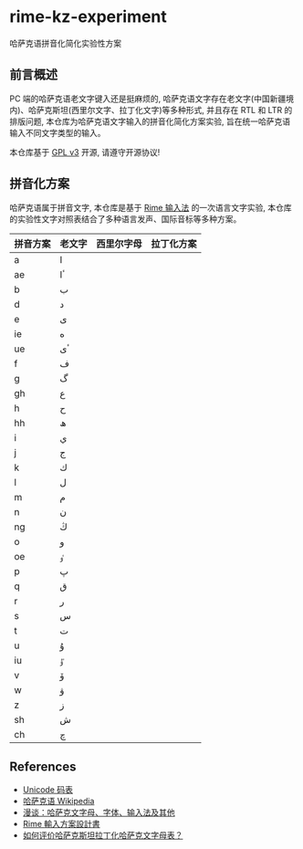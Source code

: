 # rime-kz-experiment

哈萨克语拼音化简化实验性方案

## 前言概述

PC 端的哈萨克语老文字键入还是挺麻烦的, 哈萨克语文字存在老文字(中国新疆境内)、哈萨克斯坦(西里尔文字、拉丁化文字)等多种形式, 并且存在 RTL 和 LTR 的排版问题, 本仓库为哈萨克语文字输入的拼音化简化方案实验, 旨在统一哈萨克语输入不同文字类型的输入。

本仓库基于 [GPL v3](./LICENSE) 开源, 请遵守开源协议!

## 拼音化方案

哈萨克语属于拼音文字, 本仓库是基于 [Rime 输入法](https://github.com/rime) 的一次语言文字实验, 本仓库的实验性文字对照表结合了多种语言发声、国际音标等多种方案。

| 拼音方案 | 老文字 | 西里尔字母 | 拉丁化方案 |
| -------- | ------ | ---------- | ---------- |
| a        | ا      |            |            |
| ae       | ٴا     |            |            |
| b        | ب      |            |            |
| d        | د      |            |            |
| e        | ى      |            |            |
| ie       | ە      |            |            |
| ue       | ٴى     |            |            |
| f        | ف      |            |            |
| g        | گ      |            |            |
| gh       | ع      |            |            |
| h        | ح      |            |            |
| hh       | ھ      |            |            |
| i        | ي      |            |            |
| j        | ج      |            |            |
| k        | ك      |            |            |
| l        | ل      |            |            |
| m        | م      |            |            |
| n        | ن      |            |            |
| ng       | ڭ      |            |            |
| o        | و      |            |            |
| oe       | ٶ      |            |            |
| p        | پ      |            |            |
| q        | ق      |            |            |
| r        | ر      |            |            |
| s        | س      |            |            |
| t        | ت      |            |            |
| u        | ۇ      |            |            |
| iu       | ٷ      |            |            |
| v        | ۆ      |            |            |
| w        | ۋ      |            |            |
| z        | ز      |            |            |
| sh       | ش      |            |            |
| ch       | چ      |            |            |

## References

- [Unicode 码表](https://blog.csdn.net/hherima/article/details/9045765)
- [哈萨克语 Wikipedia](https://zh.wikipedia.org/wiki/%E5%93%88%E8%96%A9%E5%85%8B%E8%AA%9E)
- [漫谈：哈萨克文字母、字体、输入法及其他](https://zhuanlan.zhihu.com/p/98359081)
- [Rime 輸入方案設計書](https://github.com/rime/home/wiki/RimeWithSchemata)
- [如何评价哈萨克斯坦拉丁化哈萨克文字母表？](https://www.zhihu.com/question/65270788)
